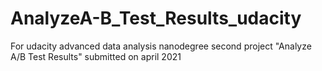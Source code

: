 # AnalyzeA-B_Test_Results_udacity
For udacity advanced data analysis nanodegree second project "Analyze A/B Test Results" submitted on april 2021
